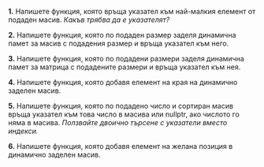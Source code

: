 **1.** Напишете функция, която връща указател към най-малкия елемент от подаден масив. *Какъв трябва да е указателят?*  
  
**2.** Напишете функция, която по подаден размер заделя динамична памет за масив с подадения размер и връща указател към него.  
  
**3.** Напишете функция, която по подадени размери заделя динамична памет за матрица с подадените размери и връща указател към нея.  
  
**4.** Напишете функция, която добавя елемент на края на динамично заделен масив.  
  
**5.** Напишете функция, която по подадено число и сортиран масив връща указател към това число в масива или nullptr, ако числото го няма в масива. *Ползвайте двоично търсене с указатели вместо индекси.*  
  
**6.** Напишете функция, която добавя елемент на желана позиция в динамично заделен масив.  
